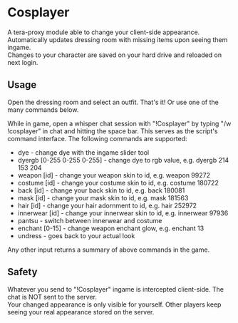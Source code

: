 # Cosplayer
A tera-proxy module able to change your client-side appearance.  
Automatically updates dressing room with missing items upon seeing them ingame.  
Changes to your character are saved on your hard drive and reloaded on next login.  
  
## Usage  
Open the dressing room and select an outfit. That's it! Or use one of the many commands below.  

While in game, open a whisper chat session with "!Cosplayer" by typing "/w !cosplayer" in chat and hitting the space bar.
This serves as the script's command interface. 
The following commands are supported:  
  
* dye - change dye with the ingame slider tool 
* dyergb [0-255 0-255 0-255] - change dye to rgb value, e.g. dyergb 214 153 204
* weapon [id] - change your weapon skin to id, e.g. weapon 99272
* costume [id] - change your costume skin to id, e.g. costume 180722
* back [id] - change your back skin to id, e.g. back 180081
* mask [id] - change your mask skin to id, e.g. mask 181563
* hair [id] - change your hair adornment to id, e.g. hair 252972
* innerwear [id] - change your innerwear skin to id, e.g. innerwear 97936
* pantsu - switch between innerwear and costume
* enchant [0-15] - change weapon enchant glow, e.g. enchant 13
* undress - goes back to your actual look
  
Any other input returns a summary of above commands in the game.
  
## Safety
Whatever you send to "!Cosplayer" ingame is intercepted client-side. The chat is NOT sent to the server.  
Your changed appearance is only visible for yourself. Other players keep seeing your real appearance stored on the server.  